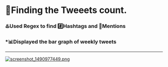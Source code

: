 #  :mag_right:Finding the Tweeets count.
### :hotsprings:Used Regex to find :hash:Hashtags and :repeat_one:Mentions
### *:bar_chart:Displayed the bar graph of weekly tweets
-----
[![screenshot_1490977449.png](https://s19.postimg.org/h8bvufjg3/screenshot_1490977449.png)](https://postimg.org/image/8q2fq3cxb/)
